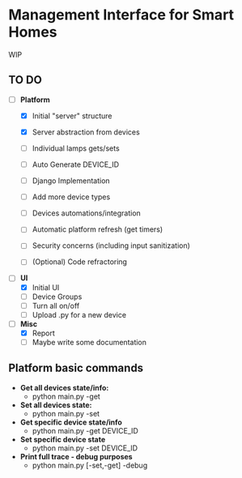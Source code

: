 # Management Interface for Smart Homes
WIP
## TO DO
- [ ] **Platform**
    - [x] Initial "server" structure
    - [x] Server abstraction from devices
    - [ ] Individual lamps gets/sets
    - [ ] Auto Generate DEVICE_ID
    - [ ] Django Implementation
    - [ ] Add more device types
    - [ ] Devices automations/integration
    - [ ] Automatic platform refresh (get timers)
    - [ ] Security concerns (including input sanitization)
    - [ ] (Optional) Code refractoring 
    

- [ ] **UI**
    - [x] Initial UI
    - [ ] Device Groups
    - [ ] Turn all on/off
    - [ ] Upload .py for a new device

- [ ] **Misc**
    - [x] Report
    - [ ] Maybe write some documentation

## Platform basic commands
 - **Get all devices state/info:** 
    -  python main.py -get
 - **Set all devices state:** 
     - python main.py -set
 - **Get specific device state/info**
     - python main.py -get DEVICE_ID
 - **Set specific device state**
     - python main.py -set DEVICE_ID
 - **Print full trace - debug purposes**
     - python main.py [-set,-get] -debug


        
